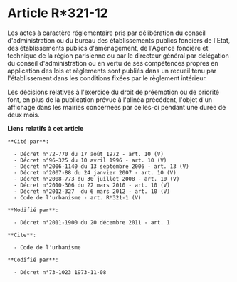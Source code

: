 # Article R*321-12

Les actes à caractère réglementaire pris par délibération du conseil d'administration ou du bureau des établissements publics
fonciers de l'Etat, des établissements publics d'aménagement, de l'Agence foncière et technique de la région parisienne ou
par le directeur général par délégation du conseil d'administration ou en vertu de ses compétences propres en application des
lois et règlements sont publiés dans un recueil tenu par l'établissement dans les conditions fixées par le règlement
intérieur. 

Les décisions relatives à l'exercice du droit de préemption ou de priorité font, en plus de la publication prévue à l'alinéa
précédent, l'objet d'un affichage dans les mairies concernées par celles-ci pendant une durée de deux mois.

**Liens relatifs à cet article**

	**Cité par**:

	  - Décret n°72-770 du 17 août 1972 - art. 10 (V)
	  - Décret n°96-325 du 10 avril 1996 - art. 10 (V)
	  - Décret n°2006-1140 du 13 septembre 2006 - art. 13 (V)
	  - Décret n°2007-88 du 24 janvier 2007 - art. 10 (V)
	  - Décret n°2008-773 du 30 juillet 2008 - art. 10 (V)
	  - Décret n°2010-306 du 22 mars 2010 - art. 10 (V)
	  - Décret n°2012-327  du 6 mars 2012 - art. 10 (V)
	  - Code de l'urbanisme - art. R*321-1 (V)

	**Modifié par**:

	  - Décret n°2011-1900 du 20 décembre 2011 - art. 1

	**Cite**:

	  - Code de l'urbanisme

	**Codifié par**:

	  - Décret n°73-1023 1973-11-08
